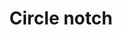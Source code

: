 ---
title: Circle notch
tags: ["circle", "notch", "shape", "geometry", "design", "pattern", "indentation"]
icon: circle-notch
svg: '<svg xmlns="http://www.w3.org/2000/svg" width="24" height="24" fill="none" viewBox="0 0 24 24" stroke-width="1.5" stroke-linecap="round" stroke-linejoin="round" stroke="currentColor"><path d="M7.717 4A9.049 9.049 0 0 0 3 11.956C3 16.951 7.03 21 12 21s9-4.05 9-9.044A9.049 9.049 0 0 0 16.283 4"/></svg>'
---